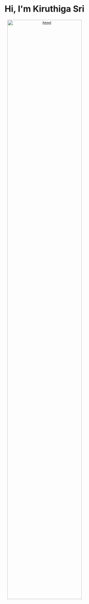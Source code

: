 <!DOCTYPE html>
<html lang="en">

<body>
    <h1 align="center">Hi, I'm Kiruthiga Sri</h1>
     <div align="center">
    <img src="https://media1.giphy.com/media/xFkgeu7dhfgqqxJqmj/giphy.gif?cid=6c09b952l4d8narx34bpndcay3fqi54d1d05kvfhubtn7t2g&ep=v1_gifs_search&rid=giphy.gif&ct=g" alt="html" style="width:70%;"/>
     </div>

</body>
</html>

